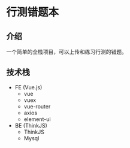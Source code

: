 # 行测错题本

## 介绍
一个简单的全栈项目，可以上传和练习行测的错题。

## 技术栈
- FE (Vue.js)
    - vue
    - vuex
    - vue-router
    - axios
    - element-ui
- BE (ThinkJS)
    - ThinkJS
    - Mysql
